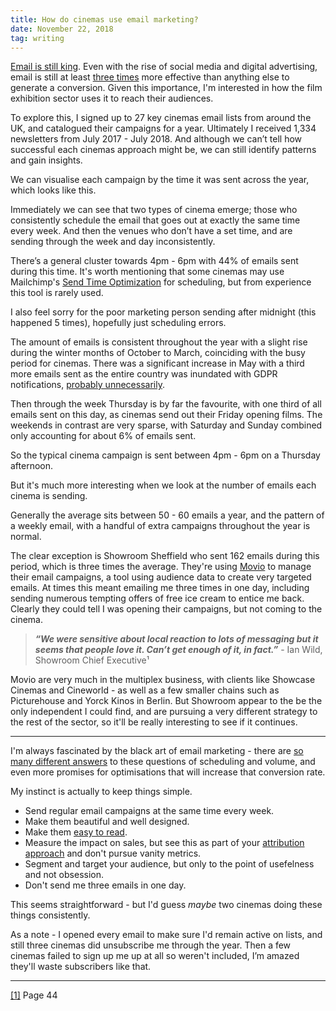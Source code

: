 ```yaml
---
title: How do cinemas use email marketing?
date: November 22, 2018
tag: writing
---
```

<script type="text/javascript" src="https://www.gstatic.com/charts/loader.js"></script>
<script type="text/javascript" src="/assets/charts/email-analysis.js"></script>

[Email is still king](https://www.google.co.uk/search?ei=x6jkW5boL-eRgAbd4IGQDQ&q=email+is+still+king&oq=email+is+still+king). Even with the rise of social media and digital advertising, email is still at least [three times](https://optinmonster.com/email-marketing-vs-social-media-performance-2016-2019-statistics/) more effective than anything else to generate a conversion.
Given this importance, I'm interested in how the film exhibition sector uses it to reach their audiences.

To explore this, I signed up to 27 key cinemas email lists from around the UK, and catalogued their campaigns for a year. Ultimately I received 1,334 newsletters from July 2017 - July 2018.
And although we can’t tell how successful each cinemas approach might be, we can still identify patterns and gain insights.

We can visualise each campaign by the time it was sent across the year, which looks like this.
<div id="scatter" class="chart"></div>

Immediately we can see that two types of cinema emerge; those who consistently schedule the email that goes out at exactly the same time every week. And then the venues who don’t have a set time, and are sending through the week and day inconsistently.

There’s a general cluster towards 4pm - 6pm with 44% of emails sent during this time. It's worth mentioning that some cinemas may use Mailchimp's [Send Time Optimization](https://mailchimp.com/help/use-send-time-optimization/) for scheduling, but from experience this tool is rarely used.

I also feel sorry for the poor marketing person sending after midnight (this happened 5 times), hopefully just scheduling errors.

<div id="calendar" class="chart"></div>

The amount of emails is consistent throughout the year with a slight rise during the winter months of October to March, coinciding with the busy period for cinemas. There was a significant increase in May with a third more emails sent as the entire country was inundated with GDPR notifications, [probably unnecessarily](https://www.theguardian.com/technology/2018/may/21/gdpr-emails-mostly-unnecessary-and-in-some-cases-illegal-say-experts).

Then through the week Thursday is by far the favourite, with one third of all emails sent on this day, as cinemas send out their Friday opening films. The weekends in contrast are very sparse, with Saturday and Sunday combined only accounting for about 6% of emails sent.

So the typical cinema campaign is sent between 4pm - 6pm on a Thursday afternoon.

But it's much more interesting when we look at the number of emails each cinema is sending.

<div id="bar_chart" class="chart"></div>

Generally the average sits between 50 - 60 emails a year, and the pattern of a weekly email, with a handful of extra campaigns throughout the year is normal.

The clear exception is Showroom Sheffield who sent 162 emails during this period, which is three times the average. They're using [Movio](https://movio.co/en/blog/showroom-cinema-interview-movio-cinema) to manage their email campaigns, a tool using audience data to create very targeted emails. At times this meant emailing me three times in one day, including sending numerous tempting offers of free ice cream to entice me back. Clearly they could tell I was opening their campaigns, but not coming to the cinema.

>***“We were sensitive about local reaction to lots of messaging but it seems that people love it. Can’t get enough of it, in fact.”*** - Ian Wild, Showroom Chief Executive¹

Movio are very much in the multiplex business, with clients like Showcase Cinemas and Cineworld - as well as a few smaller chains such as Picturehouse and Yorck Kinos in Berlin.
But Showroom appear to the be the only independent I could find, and are pursuing a very different strategy to the rest of the sector, so it'll be really interesting to see if it continues.

---

I'm always fascinated by the black art of email marketing - there are [so many different answers](https://www.google.co.uk/search?q=how+often+should+you+send+marketing+emails) to these questions of scheduling and volume, and even more promises for optimisations that will increase that conversion rate.

My instinct is actually to keep things simple.

* Send regular email campaigns at the same time every week.
* Make them beautiful and well designed.
* Make them [easy to read](https://rae.li/writing/easy-read-cinema-copy).
* Measure the impact on sales, but see this as part of your [attribution approach](https://support.google.com/analytics/answer/1662518?hl=en) and don't pursue vanity metrics.
* Segment and target your audience, but only to the point of usefelness and not obsession.
* Don't send me three emails in one day.

This seems straightforward - but I'd guess *maybe* two cinemas doing these things consistently.

As a note - I opened every email to make sure I'd remain active on lists, and still three cinemas did unsubscribe me through the year. Then a few cinemas failed to sign up me up at all so weren't included, I’m amazed they'll waste subscribers like that.

---

[[1]](https://filmresearch.org/resources/strategic-investment-in-the-future-of-film) Page 44
